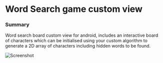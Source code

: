 # Word Search game custom view

### Summary

Word search board custom view for android, includes an interactive board of characters which can be initialised using your custom algorithm to generate a 2D array of characters including hidden words to be found.


![Screenshot](https://github.com/rjbasitali/word-search-custom-view-android/blob/master/screenshot.png)